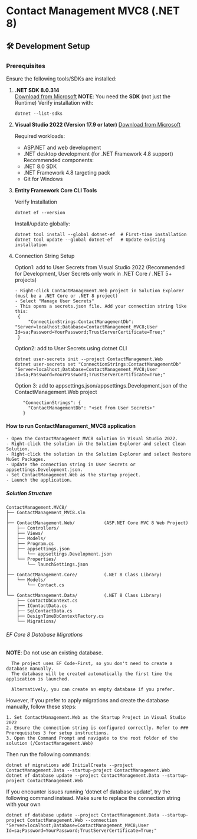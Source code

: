 ﻿# Contact Management MVC8 (.NET 8)

## 🛠 Development Setup

### Prerequisites
Ensure the following tools/SDKs are installed:

1. **.NET SDK 8.0.314**  
   [Download from Microsoft](https://dotnet.microsoft.com/download/dotnet/8.0)
   **NOTE**: You need the **SDK** (not just the Runtime)
    Verify installation with:
			
	   dotnet --list-sdks

2. **Visual Studio 2022 (Version 17.9 or later)**
   [Download from Microsoft](https://visualstudio.microsoft.com/downloads/)

   Required workloads:
	- ASP.NET and web development
	- .NET desktop development (for .NET Framework 4.8 support)
   Recommended components:
	- .NET 8.0 SDK
	- .NET Framework 4.8 targeting pack
	- Git for Windows

3. **Entity Framework Core CLI Tools**  

	Verify Installation
				
	   dotnet ef --version

	Install/update globally:
   
	   dotnet tool install --global dotnet-ef  # First-time installation
	   dotnet tool update --global dotnet-ef   # Update existing installation

4. Connection String Setup
   
	Option1: add to User Secrets from Visual Studio 2022 (Recommended for Development, User Secrets only work in .NET Core / .NET 5+ projects)
	   
       - Right-click ContactManagement.Web project in Solution Explorer (must be a .NET Core or .NET 8 project)
	   - Select "Manage User Secrets"
	   - This opens a secrets.json file. Add your connection string like this:   
		{
			"ConnectionStrings:ContactManagementDb": "Server=localhost;Database=ContactManagement_MVC8;User Id=sa;Password=YourPassword;TrustServerCertificate=True;"
		}

	Option2: add to User Secrets using dotnet CLI
		
	   dotnet user-secrets init --project ContactManagement.Web
       dotnet user-secrets set "ConnectionStrings:ContactManagementDb" "Server=localhost;Database=ContactManagement_MVC8;User Id=sa;Password=YourPassword;TrustServerCertificate=True;"
        
	Option 3: add to appsettings.json/appsettings.Development.json of the ContactManagement.Web project

   		  "ConnectionStrings": {
			"ContactManagementDb": "<set from User Secrets>"
		  }

#### How to run ContactManagement_MVC8 application
	- Open the ContactManagement_MVC8 solution in Visual Studio 2022.
	- Right-click the solution in the Solution Explorer and select Clean Solution.
	- Right-click the solution in the Solution Explorer and select Restore NuGet Packages.
	- Update the connection string in User Secrets or appsettings.Development.json.
	- Set ContactManagement.Web as the startup project.
	- Launch the application.

##### Solution Structure
```
ContactManagement.MVC8/
├── ContactManagement_MVC8.sln
│
├── ContactManagement.Web/           (ASP.NET Core MVC 8 Web Project)
│   ├── Controllers/
│   ├── Views/
│   ├── Models/
│   ├── Program.cs
│   ├── appsettings.json
│   │   └── appsettings.Development.json
│   └── Properties/
│       └── launchSettings.json
│
├── ContactManagement.Core/          (.NET 8 Class Library)
│   └── Models/
│       └── Contact.cs
│
└── ContactManagement.Data/          (.NET 8 Class Library)
    ├── ContactDbContext.cs
    ├── IContactData.cs
    ├── SqlContactData.cs
    ├── DesignTimeDbContextFactory.cs
    └── Migrations/
```
###### EF Core 8 Database Migrations

**NOTE**: Do not use an existing database. 

      The project uses EF Code-First, so you don't need to create a database manually.
      The database will be created automatically the first time the application is launched.
	        
      Alternatively, you can create an empty database if you prefer.

However, if you prefer to apply migrations and create the database manually, follow these steps:

	1. Set ContactManagement.Web as the Startup Project in Visual Studio 2022
	2. Ensure the connection string is configured correctly. Refer to ### Prerequisites 3 for setup instructions.
	3. Open the Command Prompt and navigate to the root folder of the solution (/ContactManagement.Web)
					
Then run the following commands:

	dotnet ef migrations add InitialCreate --project ContactManagement.Data --startup-project ContactManagement.Web
	dotnet ef database update --project ContactManagement.Data --startup-project ContactManagement.Web
		
If you encounter issues running 'dotnet ef database update', try the following command instead. Make sure to replace the connection string with your own
     
    dotnet ef database update --project ContactManagement.Data --startup-project ContactManagement.Web --connection "Server=localhost;Database=ContactManagement_MVC8;User Id=sa;Password=YourPassword;TrustServerCertificate=True;"
 
